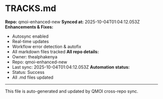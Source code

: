 # TRACKS.md

**Repo:** qmoi-enhanced-new
**Synced at:** 2025-10-04T01:04:12.053Z
**Enhancements & Fixes:**
- Autosync enabled
- Real-time updates
- Workflow error detection & autofix
- All markdown files tracked
**All repo details:**
- Owner: thealphakenya
- Repo: qmoi-enhanced-new
- Last sync: 2025-10-04T01:04:12.053Z
**Automation status:**
- Status: Success
- All .md files updated
---
This file is auto-generated and updated by QMOI cross-repo sync.
